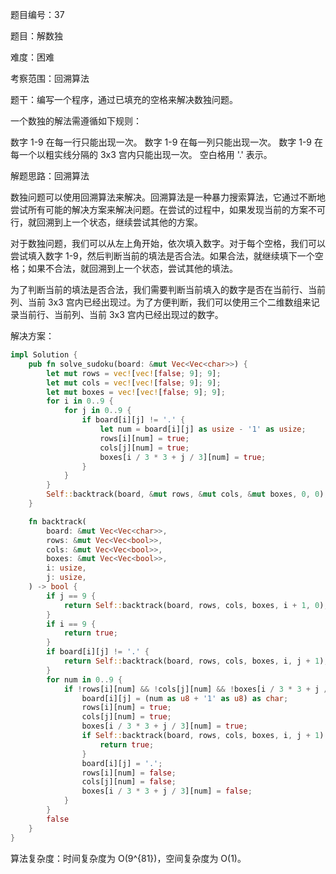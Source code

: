 题目编号：37

题目：解数独

难度：困难

考察范围：回溯算法

题干：编写一个程序，通过已填充的空格来解决数独问题。

一个数独的解法需遵循如下规则：

数字 1-9 在每一行只能出现一次。
数字 1-9 在每一列只能出现一次。
数字 1-9 在每一个以粗实线分隔的 3x3 宫内只能出现一次。
空白格用 '.' 表示。

解题思路：回溯算法

数独问题可以使用回溯算法来解决。回溯算法是一种暴力搜索算法，它通过不断地尝试所有可能的解决方案来解决问题。在尝试的过程中，如果发现当前的方案不可行，就回溯到上一个状态，继续尝试其他的方案。

对于数独问题，我们可以从左上角开始，依次填入数字。对于每个空格，我们可以尝试填入数字 1-9，然后判断当前的填法是否合法。如果合法，就继续填下一个空格；如果不合法，就回溯到上一个状态，尝试其他的填法。

为了判断当前的填法是否合法，我们需要判断当前填入的数字是否在当前行、当前列、当前 3x3 宫内已经出现过。为了方便判断，我们可以使用三个二维数组来记录当前行、当前列、当前 3x3 宫内已经出现过的数字。

解决方案：

```rust
impl Solution {
    pub fn solve_sudoku(board: &mut Vec<Vec<char>>) {
        let mut rows = vec![vec![false; 9]; 9];
        let mut cols = vec![vec![false; 9]; 9];
        let mut boxes = vec![vec![false; 9]; 9];
        for i in 0..9 {
            for j in 0..9 {
                if board[i][j] != '.' {
                    let num = board[i][j] as usize - '1' as usize;
                    rows[i][num] = true;
                    cols[j][num] = true;
                    boxes[i / 3 * 3 + j / 3][num] = true;
                }
            }
        }
        Self::backtrack(board, &mut rows, &mut cols, &mut boxes, 0, 0);
    }

    fn backtrack(
        board: &mut Vec<Vec<char>>,
        rows: &mut Vec<Vec<bool>>,
        cols: &mut Vec<Vec<bool>>,
        boxes: &mut Vec<Vec<bool>>,
        i: usize,
        j: usize,
    ) -> bool {
        if j == 9 {
            return Self::backtrack(board, rows, cols, boxes, i + 1, 0);
        }
        if i == 9 {
            return true;
        }
        if board[i][j] != '.' {
            return Self::backtrack(board, rows, cols, boxes, i, j + 1);
        }
        for num in 0..9 {
            if !rows[i][num] && !cols[j][num] && !boxes[i / 3 * 3 + j / 3][num] {
                board[i][j] = (num as u8 + '1' as u8) as char;
                rows[i][num] = true;
                cols[j][num] = true;
                boxes[i / 3 * 3 + j / 3][num] = true;
                if Self::backtrack(board, rows, cols, boxes, i, j + 1) {
                    return true;
                }
                board[i][j] = '.';
                rows[i][num] = false;
                cols[j][num] = false;
                boxes[i / 3 * 3 + j / 3][num] = false;
            }
        }
        false
    }
}
```

算法复杂度：时间复杂度为 O(9^{81})，空间复杂度为 O(1)。